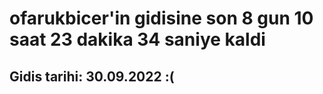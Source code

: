 # ofarukbicer'in gidisine son 8 gun 10 saat 23 dakika 34 saniye kaldi

## Gidis tarihi: 30.09.2022 :(